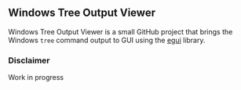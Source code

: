 ## Windows Tree Output Viewer

Windows Tree Output Viewer is a small GitHub project that brings the Windows `tree` command output to GUI using the [egui](https://github.com/emilk/egui) library.

### Disclaimer

Work in progress
